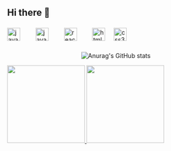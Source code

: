 ## Hi there 👋



###

<div align="left">
  <img src="https://cdn.jsdelivr.net/gh/devicons/devicon/icons/java/java-original.svg" height="30" alt="java logo"  />
  <img width="12" />
  <img width="12" />
  <img src="https://cdn.jsdelivr.net/gh/devicons/devicon/icons/javascript/javascript-original.svg" height="30" alt="javascript logo"  />
  <img width="12" />
  <img width="12" />
  <img src="https://cdn.jsdelivr.net/gh/devicons/devicon/icons/react/react-original.svg" height="30" alt="react logo"  />
  <img width="12" />
  <img width="12" />
  <img src="https://cdn.jsdelivr.net/gh/devicons/devicon/icons/html5/html5-original.svg" height="30" alt="html5 logo"  />
  <img width="12" />
  <img src="https://cdn.jsdelivr.net/gh/devicons/devicon/icons/css3/css3-original.svg" height="30" alt="css3 logo"  />
</div>

###



<p align="center">
  <img src="https://github-readme-stats.vercel.app/api?username=FabrizioSsc&show_icons=true&theme=radical" alt="Anurag's GitHub stats" />
</p> 
<div>
<a href="https://github.com/FabrizioSsc">
<img loading="lazy" height="180em" src="https://github-readme-stats.vercel.app/api/top-langs/?username=FabrizioSsc&layout=compact&langs_count=7&theme=radical"/>
<img loading="lazy" height="180em" src="https://github-readme-stats.vercel.app/api?username=FabrizioSsc&show_icons=true&theme=dracula&include_all_commits=true&count_private=true"/>
</div>


###

